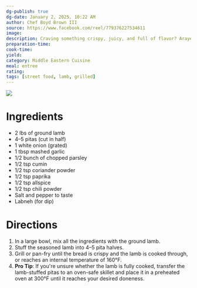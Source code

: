 ```yaml
---
dg-publish: true
dg-date: January 2, 2025, 10:22 AM
author: Chef Boyd Brown III
source: https://www.facebook.com/reel/779376227534611
image:
description: Craving something crispy, juicy, and full of flavor? Arayes are the perfect Middle Eastern street food—grilled pita stuffed with spiced ground lamb, bursting with bold herbs and spices.
preparation-time: 
cook-time: 
yield: 
category: Middle Eastern Cuisine
meal: entree
rating: 
tags: [street food, lamb, grilled]
---
```

![](https://i.imgur.com/96XcBeo.png)

# Ingredients

- 2 lbs of ground lamb  
- 4–5 pitas (cut in half)  
- 1 white onion (grated)  
- 1 tbsp mashed garlic  
- 1/2 bunch of chopped parsley  
- 1/2 tsp cumin  
- 1/2 tsp coriander powder  
- 1/2 tsp paprika  
- 1/2 tsp allspice  
- 1/2 tsp chili powder  
- Salt and pepper to taste  
- Labneh (for dip)  

# Directions

1. In a large bowl, mix all the ingredients with the ground lamb.  
2. Stuff the seasoned lamb into 4–5 pita halves.  
3. Grill or pan-fry until the bread is crispy and the lamb is cooked through, or reaches an internal temperature of 160°F.  
4. **Pro Tip**: If you're unsure whether the lamb is fully cooked, transfer the lamb-stuffed pitas to an oven-safe skillet and place it in a preheated oven at 300°F until it reaches your desired doneness.  
